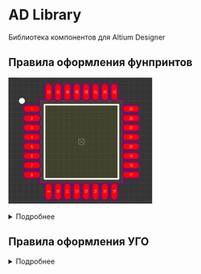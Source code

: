 # AD Library

Библиотека компонентов для Altium Designer

## Правила оформления фунпринтов

![Footprint](./img/footprint.png)

<details>
<summary>Подробнее</summary>

1. Каждый футпринт должен иметь адекватное имя, с помощью которого моно его идентифицировать. Имя в формате IPC или согласно других общепринятых документов. Например: `LQFP32`, `SO16`, `QFN48` и др.
2. Нумерация выводов должна соотвествовать нумерации согласно datasheet на данный футпринт/компонент. Если нумерация выводов не указана явно, необходимо руководствоваться общепринятыми нормами.
   
   ![pins](./img/pins.png)
3. Центр изображения футпринта __должен распологаться в координатах (0; 0)__. Это необходимо для нормального использования и получения адекватных данных для автоматического монтажа.
4. Футпринт должен иметь шелкографию, толщина линии 0,2 мм. Исключение - очень маленький компонент
5. Первый вывод компонента помечается точкой в виде текста, а не графического круга. Это позволить легко двигать точку на уже готовой плате и не мучиться с разлочиванием примитивов компонента.
   
   ![pin1](./img/pin1.png)
6. Механические отверстия помечаются как `MH`, если не должно паяться, то не делать метализацию (снять галку PLATED!)
   
   ![plated](./img/plated.png)

</details>

## Правила оформления УГО

<details>
<summary>Подробнее</summary>
Скоро будет ...
</details>
